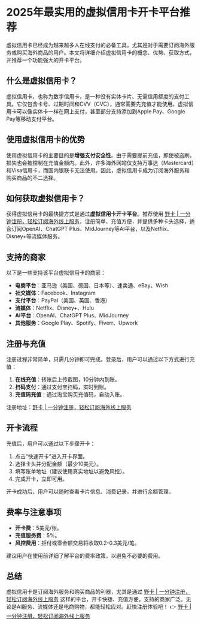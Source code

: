 # 2025年最实用的虚拟信用卡开卡平台推荐

虚拟信用卡已经成为越来越多人在线支付的必备工具，尤其是对于需要订阅海外服务或购买海外商品的用户。本文将详细介绍虚拟信用卡的概念、优势、获取方式，并推荐一个功能强大的开卡平台。

## 什么是虚拟信用卡？

虚拟信用卡，也称为数字信用卡，是一种没有实体卡片、无需信用额度的支付工具。它仅包含卡号、过期时间和CVV（CVC），通常需要先充值才能使用。虚拟信用卡可以像实体卡一样在网上支付，甚至部分支持添加到Apple Pay、Google Pay等移动支付平台。

## 使用虚拟信用卡的优势

使用虚拟信用卡的主要目的是**增强支付安全性**。由于需要提前充值，即使被盗刷，损失也会被控制在充值金额内。此外，许多海外网站仅支持万事达（Mastercard）和Visa信用卡，而国内银联卡无法使用。因此，虚拟信用卡成为订阅海外服务和购买商品的不二选择。

## 如何获取虚拟信用卡？

获得虚拟信用卡的最快捷方式是通过**虚拟信用卡开卡平台**。推荐使用 [野卡 | 一分钟注册，轻松订阅海外线上服务](https://bbtdd.com/yeka)，注册简单、充值方便，并提供多种卡头选择，适合订阅OpenAI、ChatGPT Plus、MidJourney等AI平台，以及Netflix、Disney+等流媒体服务。

## 支持的商家

以下是一些支持该平台虚拟信用卡的商家：

- **电商平台**：亚马逊（美国、德国、日本等）、速卖通、eBay、Wish
- **社交媒体**：Facebook、Instagram
- **支付平台**：PayPal（美国、英国、香港）
- **流媒体**：Netflix、Disney+、Hulu
- **AI平台**：OpenAI、ChatGPT Plus、MidJourney
- **其他服务**：Google Play、Spotify、Fiverr、Upwork

## 注册与充值

注册过程非常简单，只需几分钟即可完成。登录后，用户可以通过以下方式进行充值：

1. **在线充值**：转账后上传截图，10分钟内到账。
2. **扫码支付**：通过支付宝扫码，实时到账。
3. **充值码充值**：通过淘宝购买充值码，自动入账。

注册地址：[野卡 | 一分钟注册，轻松订阅海外线上服务](https://bbtdd.com/yeka)

## 开卡流程

充值后，用户可以通过以下步骤开卡：

1. 点击“快速开卡”进入开卡界面。
2. 选择卡头并分配金额（最少10美元）。
3. 填写账单地址（建议使用真实地址以避免风控）。
4. 完成开卡，立即可用。

开卡成功后，用户可以随时查看卡片信息、消费记录，并进行余额管理。

## 费率与注意事项

- **开卡费**：5美元/张。
- **充值服务费**：5%。
- **风控费用**：拒付或零金额交易将收取0.2-0.3美元/笔。

建议用户在使用前详细了解平台的费率政策，以避免不必要的费用。

## 总结

虚拟信用卡是订阅海外服务和购买商品的利器，尤其是通过 [野卡 | 一分钟注册，轻松订阅海外线上服务](https://bbtdd.com/yeka) 这样的平台，开卡快捷、充值方便，支持的商家广泛。无论是AI服务、流媒体还是电商购物，都能轻松应对。赶快注册体验吧！ 👉 [野卡 | 一分钟注册，轻松订阅海外线上服务](https://bbtdd.com/yeka)